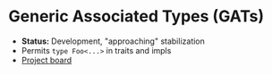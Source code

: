 # Generic Associated Types (GATs)

- **Status:** Development, "approaching" stabilization
- Permits `type Foo<...>` in traits and impls
- [Project board](https://github.com/rust-lang/wg-traits/projects/4)
